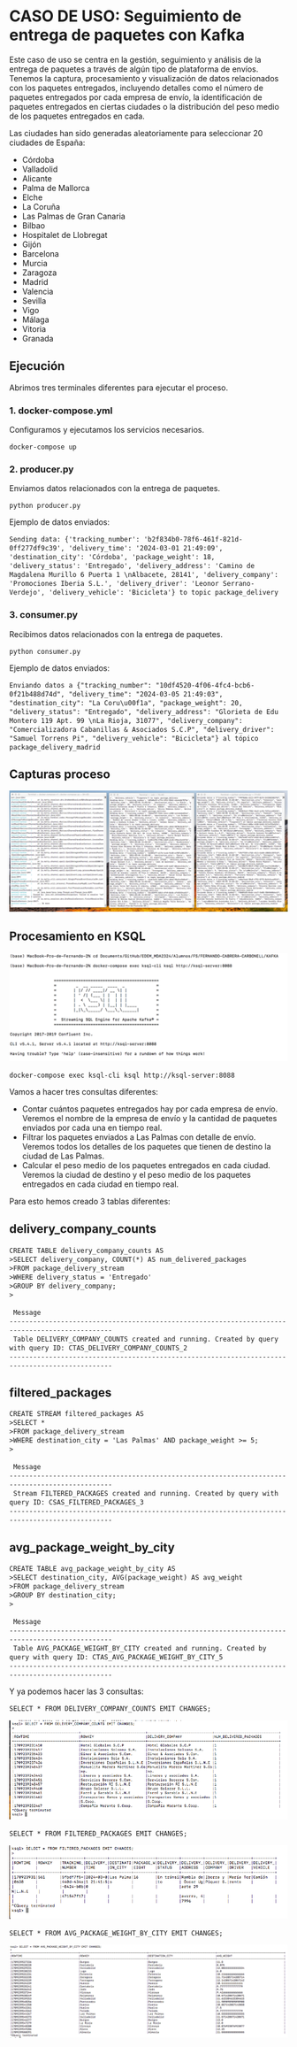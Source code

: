 # CASO DE USO: Seguimiento de entrega de paquetes con Kafka

Este caso de uso se centra en la gestión, seguimiento y análisis de la entrega de paquetes a través de algún tipo de plataforma de envíos.
Tenemos la captura, procesamiento y visualización de datos relacionados con los paquetes entregados, incluyendo detalles como el número de paquetes entregados por cada empresa de envío, la identificación de paquetes entregados en ciertas ciudades o la distribución del peso medio de los paquetes entregados en cada.

Las ciudades han sido generadas aleatoriamente para seleccionar 20 ciudades de España:
- Córdoba
- Valladolid
- Alicante
- Palma de Mallorca
- Elche
- La Coruña
- Las Palmas de Gran Canaria
- Bilbao
- Hospitalet de Llobregat
- Gijón
- Barcelona
- Murcia
- Zaragoza
- Madrid
- Valencia
- Sevilla
- Vigo
- Málaga
- Vitoria
- Granada

## Ejecución

Abrimos tres terminales diferentes para ejecutar el proceso.

### 1. docker-compose.yml

Configuramos y ejecutamos los servicios necesarios.
```
docker-compose up
```

### 2. producer.py

Enviamos datos relacionados con la entrega de paquetes.
```
python producer.py
```

Ejemplo de datos enviados:

```
Sending data: {'tracking_number': 'b2f834b0-78f6-461f-821d-0ff277df9c39', 'delivery_time': '2024-03-01 21:49:09', 'destination_city': 'Córdoba', 'package_weight': 18, 'delivery_status': 'Entregado', 'delivery_address': 'Camino de Magdalena Murillo 6 Puerta 1 \nAlbacete, 28141', 'delivery_company': 'Promociones Iberia S.L.', 'delivery_driver': 'Leonor Serrano-Verdejo', 'delivery_vehicle': 'Bicicleta'} to topic package_delivery
```

### 3. consumer.py

Recibimos datos relacionados con la entrega de paquetes.
```
python consumer.py
```

Ejemplo de datos enviados:

```
Enviando datos a {"tracking_number": "10df4520-4f06-4fc4-bcb6-0f21b488d74d", "delivery_time": "2024-03-05 21:49:03", "destination_city": "La Coru\u00f1a", "package_weight": 20, "delivery_status": "Entregado", "delivery_address": "Glorieta de Edu Montero 119 Apt. 99 \nLa Rioja, 31077", "delivery_company": "Comercializadora Cabanillas & Asociados S.C.P", "delivery_driver": "Samuel Torrens Pi", "delivery_vehicle": "Bicicleta"} al tópico package_delivery_madrid
```

## Capturas proceso

![Texto Alternativo](proceso.png)

## Procesamiento en KSQL

![Texto Alternativo](ksql.png)

```
docker-compose exec ksql-cli ksql http://ksql-server:8088
```

Vamos a hacer tres consultas diferentes:

- Contar cuántos paquetes entregados hay por cada empresa de envío.
  Veremos el nombre de la empresa de envío y la cantidad de paquetes enviados por cada una en tiempo real.
- Filtrar los paquetes enviados a Las Palmas con detalle de envío.
  Veremos todos los detalles de los paquetes que tienen de destino la ciudad de Las Palmas.
- Calcular el peso medio de los paquetes entregados en cada ciudad.
  Veremos la ciudad de destino y el peso medio de los paquetes entregados en cada ciudad en tiempo real.

Para esto hemos creado 3 tablas diferentes:

## delivery_company_counts

```
CREATE TABLE delivery_company_counts AS
>SELECT delivery_company, COUNT(*) AS num_delivered_packages
>FROM package_delivery_stream
>WHERE delivery_status = 'Entregado'
>GROUP BY delivery_company;
>

 Message                                                                                                           
------------------------------------------------------------------------------------------------
 Table DELIVERY_COMPANY_COUNTS created and running. Created by query with query ID: CTAS_DELIVERY_COMPANY_COUNTS_2 
------------------------------------------------------------------------------------------------
```

## filtered_packages

```
CREATE STREAM filtered_packages AS
>SELECT *
>FROM package_delivery_stream
>WHERE destination_city = 'Las Palmas' AND package_weight >= 5;
>

 Message                                                                                                
------------------------------------------------------------------------------------------------
 Stream FILTERED_PACKAGES created and running. Created by query with query ID: CSAS_FILTERED_PACKAGES_3 
------------------------------------------------------------------------------------------------
```

## avg_package_weight_by_city

```
CREATE TABLE avg_package_weight_by_city AS
>SELECT destination_city, AVG(package_weight) AS avg_weight
>FROM package_delivery_stream
>GROUP BY destination_city;
>

 Message                                                                                                                 
------------------------------------------------------------------------------------------------
 Table AVG_PACKAGE_WEIGHT_BY_CITY created and running. Created by query with query ID: CTAS_AVG_PACKAGE_WEIGHT_BY_CITY_5 
------------------------------------------------------------------------------------------------
```

Y ya podemos hacer las 3 consultas:

```
SELECT * FROM DELIVERY_COMPANY_COUNTS EMIT CHANGES;
```
![Texto Alternativo](consulta01.png)

```
SELECT * FROM FILTERED_PACKAGES EMIT CHANGES;
```
![Texto Alternativo](consulta02.png)

```
SELECT * FROM AVG_PACKAGE_WEIGHT_BY_CITY EMIT CHANGES;
```
![Texto Alternativo](consulta03.png)

